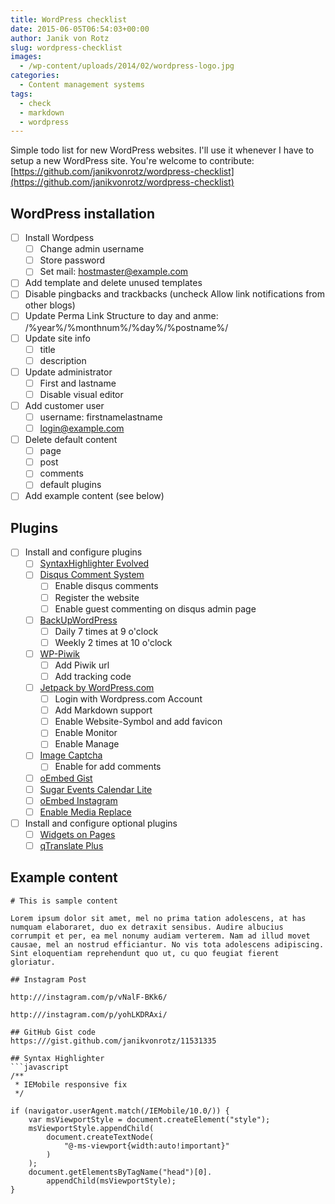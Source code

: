 ```yaml
---
title: WordPress checklist
date: 2015-06-05T06:54:03+00:00
author: Janik von Rotz
slug: wordpress-checklist
images:
  - /wp-content/uploads/2014/02/wordpress-logo.jpg
categories:
  - Content management systems
tags:
  - check
  - markdown
  - wordpress
---
```

Simple todo list for new WordPress websites. I'll use it whenever I have to setup a new WordPress site.
You're welcome to contribute: [https://github.com/janikvonrotz/wordpress-checklist](https://github.com/janikvonrotz/wordpress-checklist)
<!--more-->
## WordPress installation

- [ ] Install Wordpess
	- [ ] Change admin username
	- [ ] Store password
	- [ ] Set mail: hostmaster@example.com
- [ ] Add template and delete unused templates
- [ ] Disable pingbacks and trackbacks (uncheck Allow link notifications from other blogs)
- [ ] Update Perma Link Structure to day and anme: /%year%/%monthnum%/%day%/%postname%/
- [ ] Update site info
	- [ ] title
	- [ ] description
- [ ] Update administrator
	- [ ] First and lastname
	- [ ] Disable visual editor 
- [ ] Add customer user
	- [ ] username: firstnamelastname
	- [ ] login@example.com
- [ ] Delete default content
	- [ ] page
	- [ ] post
	- [ ] comments
	- [ ] default plugins
- [ ] Add example content (see below)

## Plugins

- [ ] Install and configure plugins
	- [ ] [SyntaxHighlighter Evolved](http://wordpress.org/plugins/syntaxhighlighter/ )
	- [ ] [Disqus Comment System](http://wordpress.org/plugins/disqus-comment-system/ )
	 	- [ ] Enable disqus comments
	 	- [ ] Register the website
	 	- [ ] Enable guest commenting on disqus admin page
	- [ ] [BackUpWordPress](http://wordpress.org/plugins/backupwordpress/ )
	 	- [ ] Daily 7 times at 9 o'clock
	 	- [ ] Weekly 2 times at 10 o'clock
	- [ ] [WP-Piwik](http://wordpress.org/plugins/wp-piwik/ )
	 	- [ ] Add Piwik url
	 	- [ ] Add tracking code
	- [ ] [Jetpack by WordPress.com](http://wordpress.org/plugins/jetpack/ )
	 	- [ ] Login with Wordpress.com Account
	 	- [ ] Add Markdown support
	 	- [ ] Enable Website-Symbol and add favicon
	 	- [ ] Enable Monitor
	 	- [ ] Enable Manage
	- [ ] [Image Captcha](https://wordpress.org/plugins/image-captcha/screenshots/ )
	 	- [ ] Enable for add comments
	- [ ] [oEmbed Gist](http://wordpress.org/plugins/oembed-gist/ )
	- [ ] [Sugar Events Calendar Lite](http://wordpress.org/plugins/sugar-calendar-lite/ )
	- [ ] [oEmbed Instagram](http://wordpress.org/plugins/oembed-instagram/ )
	- [ ] [Enable Media Replace](https://wordpress.org/plugins/enable-media-replace/ )
- [ ] Install and configure optional plugins
	- [ ] [Widgets on Pages](https://wordpress.org/plugins/widgets-on-pages/)
	- [ ] [qTranslate Plus](https://wordpress.org/plugins/qtranslate-xp/)

## Example content

```
# This is sample content 
 
Lorem ipsum dolor sit amet, mel no prima tation adolescens, at has numquam elaboraret, duo ex detraxit sensibus. Audire albucius corrumpit et per, ea mel nonumy audiam verterem. Nam ad illud movet causae, mel an nostrud efficiantur. No vis tota adolescens adipiscing. Sint eloquentiam reprehendunt quo ut, cu quo feugiat fierent gloriatur. 
 
## Instagram Post 
 
http:///instagram.com/p/vNalF-BKk6/ 
 
http:///instagram.com/p/yohLKDRAxi/ 
 
## GitHub Gist code 
https:///gist.github.com/janikvonrotz/11531335 
 
## Syntax Highlighter 
```javascript
/** 
 * IEMobile responsive fix 
 */ 
 
if (navigator.userAgent.match(/IEMobile/10.0/)) { 
    var msViewportStyle = document.createElement("style"); 
    msViewportStyle.appendChild( 
        document.createTextNode( 
            "@-ms-viewport{width:auto!important}" 
        ) 
    ); 
    document.getElementsByTagName("head")[0]. 
        appendChild(msViewportStyle); 
} 
```
```